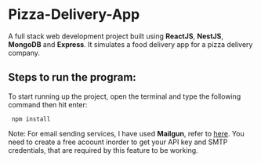 # Pizza-Delivery-App
A full stack web development project built using **ReactJS**, **NestJS**, **MongoDB** and **Express**. It simulates a food delivery app for a pizza delivery company.

## Steps to run the program:
To start running up the project, open the terminal and type the following command then hit enter:
```
 npm install
```

Note: For email sending services, I have used **Mailgun**, refer to [here](https://www.mailgun.com/). You need to create a free acoount inorder to get your API key
and SMTP credentials, that are required by this feature to be working.
